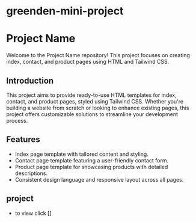 # greenden-mini-project
# Project Name

Welcome to the Project Name repository! This project focuses on creating index, contact, and product pages using HTML and Tailwind CSS.

## Introduction

This project aims to provide ready-to-use HTML templates for index, contact, and product pages, styled using Tailwind CSS. Whether you're building a website from scratch or looking to enhance existing pages, this project offers customizable solutions to streamline your development process.

## Features

- Index page template with tailored content and styling.
- Contact page template featuring a user-friendly contact form.
- Product page template for showcasing products with detailed descriptions.
- Consistent design language and responsive layout across all pages.

## project
- to view click []
